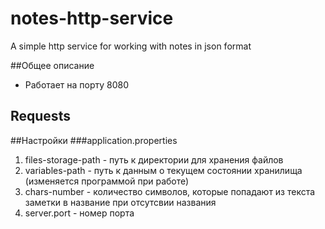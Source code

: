 # notes-http-service
A simple http service for working with notes in json format

##Общее описание
* Работает на порту 8080


## Requests

##Настройки
###application.properties
1. files-storage-path - путь к директории для хранения файлов 
2. variables-path - путь к данным о текущем состоянии хранилища (изменяется программой при работе) 
3. chars-number - количество символов, которые попадают из текста заметки в название при отсутсвии названия
4. server.port - номер порта
